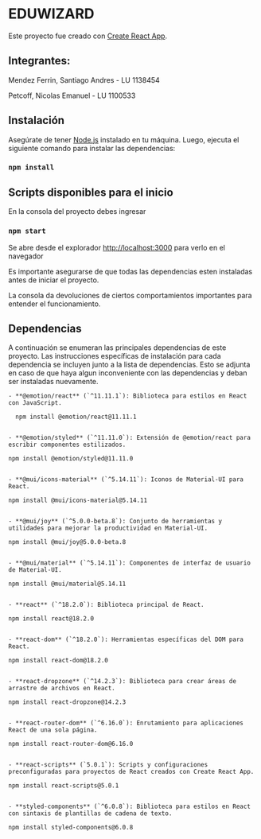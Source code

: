 # EDUWIZARD

Este proyecto fue creado con [Create React App](https://github.com/facebook/create-react-app).


## Integrantes:

Mendez Ferrin, Santiago Andres - LU 1138454

Petcoff, Nicolas Emanuel - LU 1100533


## Instalación

Asegúrate de tener [Node.js](https://nodejs.org/) instalado en tu máquina. Luego, ejecuta el siguiente comando para instalar las dependencias:


### `npm install`


## Scripts disponibles para el inicio

En la consola del proyecto debes ingresar

### `npm start`

Se abre desde el explorador [http://localhost:3000](http://localhost:3000) para verlo en el navegador

Es importante asegurarse de que todas las dependencias esten instaladas antes de iniciar el proyecto.

La consola da devoluciones de ciertos comportamientos importantes para entender el funcionamiento.


## Dependencias

A continuación se enumeran las principales dependencias de este proyecto.
Las instrucciones específicas de instalación para cada dependencia se incluyen junto a la lista de dependencias.
Esto se adjunta en caso de que haya algun inconveniente con las dependencias y deban ser instaladas nuevamente.
````
- **@emotion/react** (`^11.11.1`): Biblioteca para estilos en React con JavaScript.

  npm install @emotion/react@11.11.1

  
- **@emotion/styled** (`^11.11.0`): Extensión de @emotion/react para escribir componentes estilizados.

npm install @emotion/styled@11.11.0


- **@mui/icons-material** (`^5.14.11`): Iconos de Material-UI para React.

npm install @mui/icons-material@5.14.11


- **@mui/joy** (`^5.0.0-beta.8`): Conjunto de herramientas y utilidades para mejorar la productividad en Material-UI.

npm install @mui/joy@5.0.0-beta.8


- **@mui/material** (`^5.14.11`): Componentes de interfaz de usuario de Material-UI.

npm install @mui/material@5.14.11


- **react** (`^18.2.0`): Biblioteca principal de React.

npm install react@18.2.0


- **react-dom** (`^18.2.0`): Herramientas específicas del DOM para React.

npm install react-dom@18.2.0


- **react-dropzone** (`^14.2.3`): Biblioteca para crear áreas de arrastre de archivos en React.

npm install react-dropzone@14.2.3


- **react-router-dom** (`^6.16.0`): Enrutamiento para aplicaciones React de una sola página.

npm install react-router-dom@6.16.0


- **react-scripts** (`5.0.1`): Scripts y configuraciones preconfiguradas para proyectos de React creados con Create React App.

npm install react-scripts@5.0.1


- **styled-components** (`^6.0.8`): Biblioteca para estilos en React con sintaxis de plantillas de cadena de texto.

npm install styled-components@6.0.8



````
